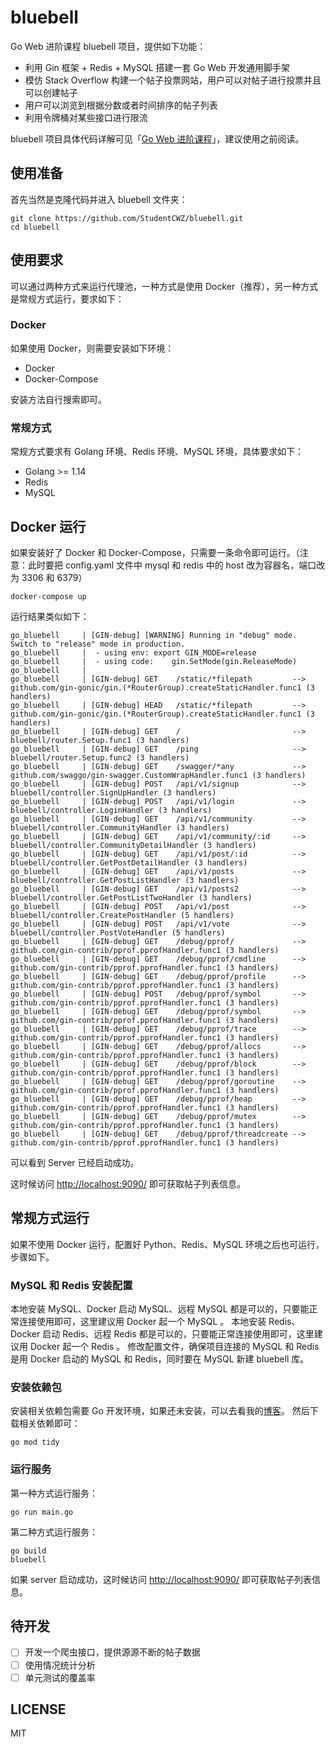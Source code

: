 # bluebell

Go Web 进阶课程 bluebell 项目，提供如下功能：

- 利用 Gin 框架 + Redis + MySQL 搭建一套 Go Web 开发通用脚手架
- 模仿 Stack Overflow 构建一个帖子投票网站，用户可以对帖子进行投票并且可以创建帖子
- 用户可以浏览到根据分数或者时间排序的帖子列表
- 利用令牌桶对某些接口进行限流

bluebell 项目具体代码详解可见「[Go Web 进阶课程](https://study.163.com/course/introduction/1210171207.htm)」，建议使用之前阅读。

## 使用准备

首先当然是克隆代码并进入 bluebell 文件夹：

```
git clone https://github.com/StudentCWZ/bluebell.git
cd bluebell
```

## 使用要求

可以通过两种方式来运行代理池，一种方式是使用 Docker（推荐），另一种方式是常规方式运行，要求如下：

### Docker

如果使用 Docker，则需要安装如下环境：

- Docker
- Docker-Compose

安装方法自行搜索即可。

### 常规方式

常规方式要求有 Golang 环境、Redis 环境、MySQL 环境，具体要求如下：

- Golang >= 1.14
- Redis
- MySQL

## Docker 运行

如果安装好了 Docker 和 Docker-Compose，只需要一条命令即可运行。（注意：此时要把 config.yaml 文件中 mysql 和 redis 中的 host 改为容器名，端口改为 3306 和 6379）

```shell script
docker-compose up
```

运行结果类似如下：

```
go_bluebell     | [GIN-debug] [WARNING] Running in "debug" mode. Switch to "release" mode in production.
go_bluebell     |  - using env: export GIN_MODE=release
go_bluebell     |  - using code:    gin.SetMode(gin.ReleaseMode)
go_bluebell     |
go_bluebell     | [GIN-debug] GET    /static/*filepath         --> github.com/gin-gonic/gin.(*RouterGroup).createStaticHandler.func1 (3 handlers)
go_bluebell     | [GIN-debug] HEAD   /static/*filepath         --> github.com/gin-gonic/gin.(*RouterGroup).createStaticHandler.func1 (3 handlers)
go_bluebell     | [GIN-debug] GET    /                         --> bluebell/router.Setup.func1 (3 handlers)
go_bluebell     | [GIN-debug] GET    /ping                     --> bluebell/router.Setup.func2 (3 handlers)
go_bluebell     | [GIN-debug] GET    /swagger/*any             --> github.com/swaggo/gin-swagger.CustomWrapHandler.func1 (3 handlers)
go_bluebell     | [GIN-debug] POST   /api/v1/signup            --> bluebell/controller.SignUpHandler (3 handlers)
go_bluebell     | [GIN-debug] POST   /api/v1/login             --> bluebell/controller.LoginHandler (3 handlers)
go_bluebell     | [GIN-debug] GET    /api/v1/community         --> bluebell/controller.CommunityHandler (3 handlers)
go_bluebell     | [GIN-debug] GET    /api/v1/community/:id     --> bluebell/controller.CommunityDetailHandler (3 handlers)
go_bluebell     | [GIN-debug] GET    /api/v1/post/:id          --> bluebell/controller.GetPostDetailHandler (3 handlers)
go_bluebell     | [GIN-debug] GET    /api/v1/posts             --> bluebell/controller.GetPostListHandler (3 handlers)
go_bluebell     | [GIN-debug] GET    /api/v1/posts2            --> bluebell/controller.GetPostListTwoHandler (3 handlers)
go_bluebell     | [GIN-debug] POST   /api/v1/post              --> bluebell/controller.CreatePostHandler (5 handlers)
go_bluebell     | [GIN-debug] POST   /api/v1/vote              --> bluebell/controller.PostVoteHandler (5 handlers)
go_bluebell     | [GIN-debug] GET    /debug/pprof/             --> github.com/gin-contrib/pprof.pprofHandler.func1 (3 handlers)
go_bluebell     | [GIN-debug] GET    /debug/pprof/cmdline      --> github.com/gin-contrib/pprof.pprofHandler.func1 (3 handlers)
go_bluebell     | [GIN-debug] GET    /debug/pprof/profile      --> github.com/gin-contrib/pprof.pprofHandler.func1 (3 handlers)
go_bluebell     | [GIN-debug] POST   /debug/pprof/symbol       --> github.com/gin-contrib/pprof.pprofHandler.func1 (3 handlers)
go_bluebell     | [GIN-debug] GET    /debug/pprof/symbol       --> github.com/gin-contrib/pprof.pprofHandler.func1 (3 handlers)
go_bluebell     | [GIN-debug] GET    /debug/pprof/trace        --> github.com/gin-contrib/pprof.pprofHandler.func1 (3 handlers)
go_bluebell     | [GIN-debug] GET    /debug/pprof/allocs       --> github.com/gin-contrib/pprof.pprofHandler.func1 (3 handlers)
go_bluebell     | [GIN-debug] GET    /debug/pprof/block        --> github.com/gin-contrib/pprof.pprofHandler.func1 (3 handlers)
go_bluebell     | [GIN-debug] GET    /debug/pprof/goroutine    --> github.com/gin-contrib/pprof.pprofHandler.func1 (3 handlers)
go_bluebell     | [GIN-debug] GET    /debug/pprof/heap         --> github.com/gin-contrib/pprof.pprofHandler.func1 (3 handlers)
go_bluebell     | [GIN-debug] GET    /debug/pprof/mutex        --> github.com/gin-contrib/pprof.pprofHandler.func1 (3 handlers)
go_bluebell     | [GIN-debug] GET    /debug/pprof/threadcreate --> github.com/gin-contrib/pprof.pprofHandler.func1 (3 handlers)
```

可以看到 Server 已经启动成功。

这时候访问 [http://localhost:9090/](http://localhost:9090/) 即可获取帖子列表信息。

## 常规方式运行

如果不使用 Docker 运行，配置好 Python、Redis、MySQL 环境之后也可运行，步骤如下。

### MySQL 和 Redis 安装配置
本地安装 MySQL、Docker 启动 MySQL、远程 MySQL 都是可以的，只要能正常连接使用即可，这里建议用 Docker 起一个 MySQL 。
本地安装 Redis、Docker 启动 Redis、远程 Redis 都是可以的，只要能正常连接使用即可，这里建议用 Docker 起一个 Redis 。
修改配置文件，确保项目连接的 MySQL 和 Redis 是用 Docker 启动的 MySQL 和 Redis，同时要在 MySQL 新建 bluebell 库。

### 安装依赖包
安装相关依赖包需要 Go 开发环境，如果还未安装，可以去看我的[博客](https://www.yuque.com/cuicuiaixiedaima/bhgmys/udybgl)。
然后下载相关依赖即可：

```shell script
go mod tidy
```

### 运行服务
第一种方式运行服务：

```shell script
go run main.go
```

第二种方式运行服务：

```shell script
go build
bluebell
```
如果 server 启动成功，这时候访问 [http://localhost:9090/](http://localhost:9090/) 即可获取帖子列表信息。

## 待开发

- [ ] 开发一个爬虫接口，提供源源不断的帖子数据
- [ ] 使用情况统计分析
- [ ] 单元测试的覆盖率

## LICENSE

MIT